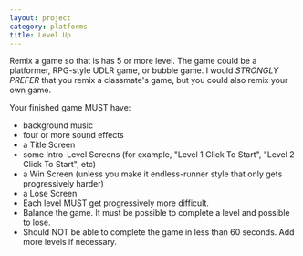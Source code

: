```yaml
---
layout: project
category: platforms
title: Level Up
---
```


Remix a game so that is has 5 or more level. The game could be a platformer, RPG-style UDLR game, or bubble game. I would *STRONGLY PREFER* that you remix a classmate's game, but you could also remix your own game.

Your finished game MUST have:
  - background music
  - four or more sound effects
  - a Title Screen
  - some Intro-Level Screens (for example, "Level 1 Click To Start", "Level 2 Click To Start", etc)
  - a Win Screen (unless you make it endless-runner style that only gets progressively harder)
  - a Lose Screen
  - Each level MUST get progressively more difficult.
  - Balance the game. It must be possible to complete a level and possible to lose.
  - Should NOT be able to complete the game in less than 60 seconds. Add more levels if necessary.
